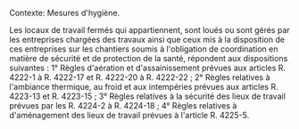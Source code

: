 Contexte: Mesures d'hygiène.

Les locaux de travail fermés qui appartiennent, sont loués ou sont gérés par les entreprises chargées des travaux ainsi que ceux mis à la disposition de ces entreprises sur les chantiers soumis à l'obligation de coordination en matière de sécurité et de protection de la santé, répondent aux dispositions suivantes : 1° Règles d'aération et d'assainissement prévues aux articles R. 4222-1 à R. 4222-17 et R. 4222-20 à R. 4222-22 ; 2° Règles relatives à l'ambiance thermique, au froid et aux intempéries prévues aux articles R. 4223-13 et R. 4223-15 ; 3° Règles relatives à la sécurité des lieux de travail prévues par les R. 4224-2 à R. 4224-18 ; 4° Règles relatives à d'aménagement des lieux de travail prévues à l'article R. 4225-5.